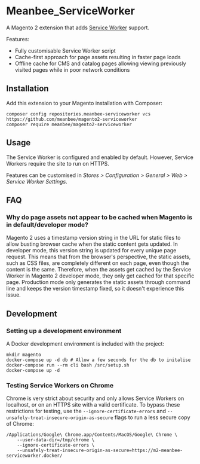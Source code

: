 # Meanbee_ServiceWorker

A Magento 2 extension that adds [Service Worker](https://developer.mozilla.org/en-US/docs/Web/API/Service_Worker_API) support.

Features:
* Fully customisable Service Worker script
* Cache-first approach for page assets resulting in faster page loads
* Offline cache for CMS and catalog pages allowing viewing previously visited pages while in poor network conditions

## Installation

Add this extension to your Magento installation with Composer:

    composer config repositories.meanbee-serviceworker vcs https://github.com/meanbee/magento2-serviceworker
    composer require meanbee/magento2-serviceworker

## Usage

The Service Worker is configured and enabled by default. However, Service Workers require the site to run on HTTPS.

Features can be customised in *Stores > Configuration > General > Web > Service Worker Settings*.

## FAQ

### Why do page assets not appear to be cached when Magento is in default/developer mode?

Magento 2 uses a timestamp version string in the URL for static files to allow busting browser cache when the static content gets updated. In developer mode, this version string is updated for every unique page request. This means that from the browser's perspective, the static assets, such as CSS files, are completely different on each page, even though the content is the same. Therefore, when the assets get cached by the Service Worker in Magento 2 developer mode, they only get cached for that specific page. Production mode only generates the static assets through command line and keeps the version timestamp fixed, so it doesn't experience this issue.

## Development

### Setting up a development environment

A Docker development environment is included with the project:

    mkdir magento
    docker-compose up -d db # Allow a few seconds for the db to initalise
    docker-compose run --rm cli bash /src/setup.sh
    docker-compose up -d

### Testing Service Workers on Chrome

Chrome is very strict about security and only allows Service Workers on localhost, or on an HTTPS site with a valid certificate. To bypass these restrictions for testing, use the `--ignore-certificate-errors` and `--unsafely-treat-insecure-origin-as-secure` flags to run a less secure copy of Chrome:

    /Applications/Google\ Chrome.app/Contents/MacOS/Google\ Chrome \
        --user-data-dir=/tmp/chrome \
        --ignore-certificate-errors \
        --unsafely-treat-insecure-origin-as-secure=https://m2-meanbee-serviceworker.docker/
